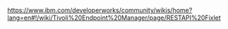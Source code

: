 https://www.ibm.com/developerworks/community/wikis/home?lang=en#!/wiki/Tivoli%20Endpoint%20Manager/page/RESTAPI%20Fixlet
